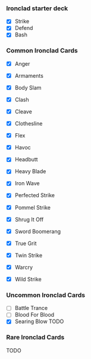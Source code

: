 ### Ironclad starter deck
- [x] Strike
- [x] Defend
- [x] Bash

### Common Ironclad Cards
- [x] Anger
- [x] Armaments
- [x] Body Slam
- [x] Clash
- [x] Cleave
- [x] Clothesline
- [x] Flex
- [x] Havoc
- [x] Headbutt
- [x] Heavy Blade
- [x] Iron Wave
- [x] Perfected Strike
- [x] Pommel Strike
- [x] Shrug It Off
- [x] Sword Boomerang
- [x] True Grit
- [x] Twin Strike
- [x] Warcry
- [x] Wild Strike


### Uncommon Ironclad Cards
- [ ] Battle Trance
- [ ] Blood For Blood
- [x] Searing Blow
TODO

### Rare Ironclad Cards
TODO